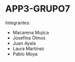 # APP3-GRUPO7

Integrantes:
- Macarena Mujica
- Josefina Olmos
- Juan Ayala
- Laura Martínez
- Pablo Moya
